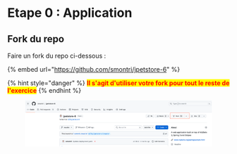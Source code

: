 # Etape 0 : Application

## Fork du repo

Faire un fork du repo ci-dessous :

{% embed url="https://github.com/smontri/jpetstore-6" %}

{% hint style="danger" %}
<mark style="color:red;">**Il s'agit d'utiliser votre fork pour tout le reste de l'exercice**</mark>
{% endhint %}

<figure><img src="../.gitbook/assets/image (1) (1).png" alt=""><figcaption></figcaption></figure>
